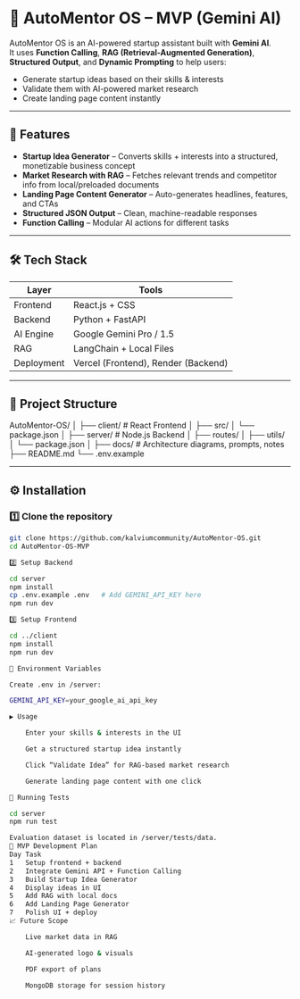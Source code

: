 # 🧠 AutoMentor OS – MVP (Gemini AI)

AutoMentor OS is an AI-powered startup assistant built with **Gemini AI**.  
It uses **Function Calling**, **RAG (Retrieval-Augmented Generation)**, **Structured Output**, and **Dynamic Prompting** to help users:

- Generate startup ideas based on their skills & interests  
- Validate them with AI-powered market research  
- Create landing page content instantly

---

## 🚀 Features

- **Startup Idea Generator** – Converts skills + interests into a structured, monetizable business concept  
- **Market Research with RAG** – Fetches relevant trends and competitor info from local/preloaded documents  
- **Landing Page Content Generator** – Auto-generates headlines, features, and CTAs  
- **Structured JSON Output** – Clean, machine-readable responses  
- **Function Calling** – Modular AI actions for different tasks

---

## 🛠 Tech Stack

| Layer        | Tools |
|--------------|-------|
| Frontend     | React.js + CSS |
| Backend      | Python + FastAPI |
| AI Engine    | Google Gemini Pro / 1.5 |
| RAG          | LangChain + Local Files |
| Deployment   | Vercel (Frontend), Render (Backend) |

---

## 📂 Project Structure

AutoMentor-OS/
│
├── client/ # React Frontend
│ ├── src/
│ └── package.json
│
├── server/ # Node.js Backend
│ ├── routes/
│ ├── utils/
│ └── package.json
│
├── docs/ # Architecture diagrams, prompts, notes
├── README.md
└── .env.example


---

## ⚙️ Installation

### 1️⃣ Clone the repository
```bash
git clone https://github.com/kalviumcommunity/AutoMentor-OS.git
cd AutoMentor-OS-MVP

2️⃣ Setup Backend

cd server
npm install
cp .env.example .env   # Add GEMINI_API_KEY here
npm run dev

3️⃣ Setup Frontend

cd ../client
npm install
npm run dev

🧩 Environment Variables

Create .env in /server:

GEMINI_API_KEY=your_google_ai_api_key

▶️ Usage

    Enter your skills & interests in the UI

    Get a structured startup idea instantly

    Click “Validate Idea” for RAG-based market research

    Generate landing page content with one click

🧪 Running Tests

cd server
npm run test

Evaluation dataset is located in /server/tests/data.
📅 MVP Development Plan
Day	Task
1	Setup frontend + backend
2	Integrate Gemini API + Function Calling
3	Build Startup Idea Generator
4	Display ideas in UI
5	Add RAG with local docs
6	Add Landing Page Generator
7	Polish UI + deploy
📈 Future Scope

    Live market data in RAG

    AI-generated logo & visuals

    PDF export of plans

    MongoDB storage for session history
